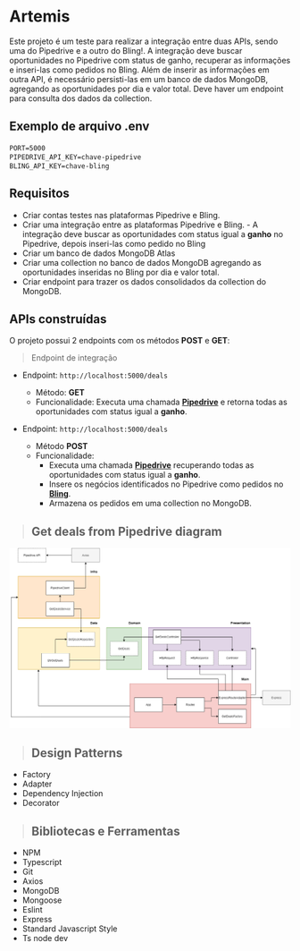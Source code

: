 # Artemis

Este projeto é um teste para realizar a integração entre duas APIs, sendo uma do Pipedrive e a outro do Bling!. A integração deve buscar oportunidades no Pipedrive com status de ganho, recuperar as informações e inseri-las como pedidos no Bling. Além de inserir as informações em outra API, é necessário persisti-las em um banco de dados MongoDB, agregando as oportunidades por dia e valor total. Deve haver um endpoint para consulta dos dados da collection.

## Exemplo de arquivo .env

```
PORT=5000
PIPEDRIVE_API_KEY=chave-pipedrive
BLING_API_KEY=chave-bling
```

## Requisitos

- Criar contas testes nas plataformas Pipedrive e Bling.
- Criar uma integração entre as plataformas Pipedrive e Bling. - A integração deve buscar as oportunidades com status igual a **ganho** no Pipedrive, depois inseri-las como pedido no Bling
- Criar um banco de dados MongoDB Atlas
- Criar uma collection no banco de dados MongoDB agregando as oportunidades inseridas no Bling por dia e valor total.
- Criar endpoint para trazer os dados consolidados da collection do MongoDB.

## APIs construídas

O projeto possui 2 endpoints com os métodos **POST** e **GET**:

> Endpoint de integração

- Endpoint: `http://localhost:5000/deals`
  - Método: **GET**
  - Funcionalidade: Executa uma chamada **[Pipedrive](https://www.pipedrive.com/)** e retorna todas as oportunidades com status igual a **ganho**.

- Endpoint: `http://localhost:5000/deals`
  - Método **POST**
  - Funcionalidade: 
    - Executa uma chamada **[Pipedrive](https://www.pipedrive.com/)** recuperando todas as oportunidades com status igual a **ganho**.
    - Insere os negócios identificados no Pipedrive como pedidos no **[Bling](https://www.bling.com.br/home)**. 
    - Armazena os pedidos em uma collection no MongoDB.

> ## Get deals from Pipedrive diagram

![get deals diagram](/requirements/get-deals.png)

> ## Design Patterns

* Factory
* Adapter
* Dependency Injection
* Decorator

> ## Bibliotecas e Ferramentas

* NPM
* Typescript
* Git
* Axios
* MongoDB
* Mongoose
* Eslint
* Express
* Standard Javascript Style
* Ts node dev